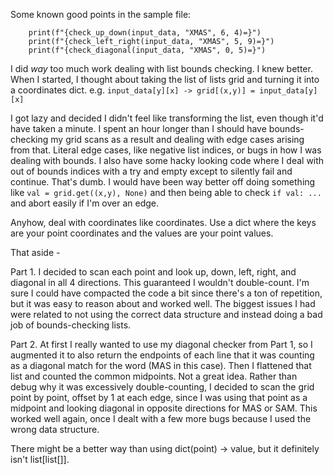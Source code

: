 Some known good points in the sample file:

```
    print(f"{check_up_down(input_data, "XMAS", 6, 4)=}")
    print(f"{check_left_right(input_data, "XMAS", 5, 9)=}")
    print(f"{check_diagonal(input_data, "XMAS", 0, 5)=}")
```

I did _way_ too much work dealing with list bounds checking. I knew better. When I started, I thought about taking the list of lists grid and turning it into a coordinates dict. e.g. `input_data[y][x] -> grid[(x,y)] = input_data[y][x]`

I got lazy and decided I didn't feel like transforming the list, even though it'd have taken a minute. I spent an hour longer than I should have bounds-checking my grid scans as a result and dealing with edge cases arising from that. Literal edge cases, like negative list indices, or bugs in how I was dealing with bounds. I also have some hacky looking code where I deal with out of bounds indices with a try and empty except to silently fail and continue. That's dumb. I would have been way better off doing something like `val = grid.get((x,y), None)` and then being able to check `if val: ...` and abort easily if I'm over an edge.

Anyhow, deal with coordinates like coordinates. Use a dict where the keys are your point coordinates and the values are your point values. 

That aside -

Part 1. I decided to scan each point and look up, down, left, right, and diagonal in all 4 directions. This guaranteed I wouldn't double-count. I'm sure  I could have compacted the code a bit since there's a ton of repetition, but it was easy to reason about and worked well. The biggest issues I had were related to not using the correct data structure and instead doing a bad job of bounds-checking lists.

Part 2. At first I really wanted to use my diagonal checker from Part 1, so I augmented it to also return the endpoints of each line that it was counting as a diagonal match for the word (MAS in this case). Then I flattened that list and counted the common midpoints. Not a great idea. Rather than debug why it was excessively double-counting, I decided to scan the grid point by point, offset by 1 at each edge, since I was using that point as a midpoint and looking diagonal in opposite directions for MAS or SAM. This worked well again, once I dealt with a few more bugs because I used the wrong data structure.

There might be a better way than using dict(point) -> value, but it definitely isn't list[list[]].